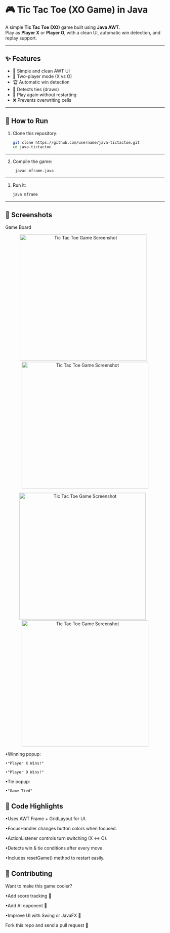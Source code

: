 
# 🎮 Tic Tac Toe (XO Game) in Java

A simple **Tic Tac Toe (XO)** game built using **Java AWT**.  
Play as **Player X** or **Player O**, with a clean UI, automatic win detection, and replay support.

---

## ✨ Features
- 🎨 Simple and clean AWT UI  
- 🔁 Two-player mode (X vs O)  
- 🏆 Automatic win detection  
- 🤝 Detects ties (draws)  
- 🔄 Play again without restarting  
- ❌ Prevents overwriting cells  

---

## 🚀 How to Run

1. Clone this repository:
   ```bash
   git clone https://github.com/username/java-tictactoe.git
   cd java-tictactoe

---

2. Compile the game:
   ```bash
    javac mframe.java

---

1. Run it:
   ```bash
   java mframe

---

## 📸 Screenshots

Game Board
<p align="center">
  <img src="screenshots/0.png" alt="Tic Tac Toe Game Screenshot" width="400"/>&nbsp;&nbsp;&nbsp;
   <img src="screenshots/1.png" alt="Tic Tac Toe Game Screenshot" width="400"/>
</p>

<p align="center">
  <img src="screenshots/2.png" alt="Tic Tac Toe Game Screenshot" width="400"/> &nbsp;&nbsp;&nbsp;
  <img src="screenshots/3.png" alt="Tic Tac Toe Game Screenshot" width="400"/>
</p>
•Winning popup:

    •"Player X Wins!"

    •"Player O Wins!"

•Tie popup:

    •"Game Tied"


## 🧩 Code Highlights

•Uses AWT Frame + GridLayout for UI.

•FocusHandler changes button colors when focused.

•ActionListener controls turn switching (X ↔ O).

•Detects win & tie conditions after every move.

•Includes resetGame() method to restart easily.

## 🤝 Contributing

Want to make this game cooler?

•Add score tracking 🏅

•Add AI opponent 🤖

•Improve UI with Swing or JavaFX 🎨

Fork this repo and send a pull request 🚀
